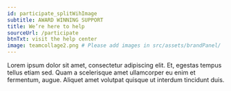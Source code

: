```yaml
---
id: participate_splitWihImage
subtitle: AWARD WINNING SUPPORT
title: We’re here to help
sourceUrl: /participate
btnTxt: visit the help center
image: teamcollage2.png # Please add images in src/assets/brandPanel/
---
```


Lorem ipsum dolor sit amet, consectetur adipiscing elit. Et, egestas tempus tellus etiam sed. Quam a scelerisque amet ullamcorper eu enim et fermentum, augue. Aliquet amet volutpat quisque ut interdum tincidunt duis.
